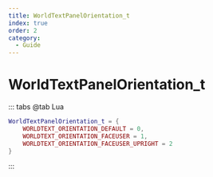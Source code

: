 ```yaml
---
title: WorldTextPanelOrientation_t
index: true
order: 2
category:
  - Guide
---
```


# WorldTextPanelOrientation_t
::: tabs
@tab Lua
```lua
WorldTextPanelOrientation_t = {
    WORLDTEXT_ORIENTATION_DEFAULT = 0,
    WORLDTEXT_ORIENTATION_FACEUSER = 1,
    WORLDTEXT_ORIENTATION_FACEUSER_UPRIGHT = 2
}
```
:::
